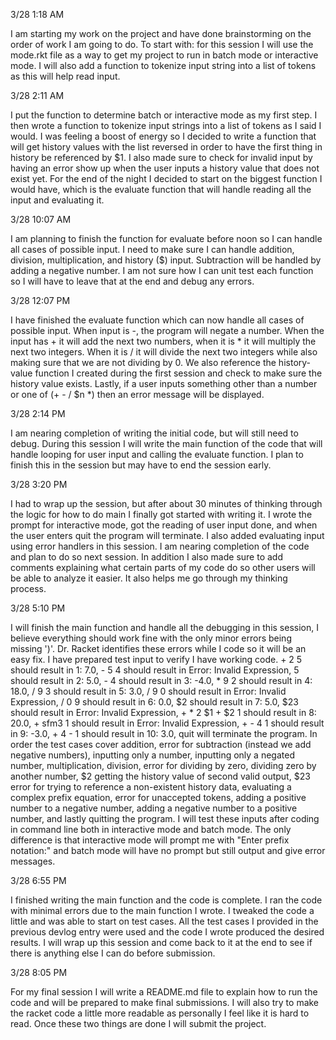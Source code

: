 3/28	1:18 AM

I am starting my work on the project and have done brainstorming on the order of work I am going to do. To start with: for this session I will use the mode.rkt file as a way to get my project to run in batch mode or interactive mode. I will also add a function to tokenize input string into a list of tokens as this will help read input. 



3/28    2:11 AM

I put the function to determine batch or interactive mode as my first step. I then wrote a function to tokenize input strings into a list of tokens as I said I would. I was feeling a boost of energy so I decided to write a function that will get history values with the list reversed in order to have the first thing in history be referenced by $1. I also made sure to check for invalid input by having an error show up when the user inputs a history value that does not exist yet. For the end of the night I decided to start on the biggest function I would have, which is the evaluate function that will handle reading all the input and evaluating it.



3/28	10:07 AM

I am planning to finish the function for evaluate before noon so I can handle all cases of possible input. I need to make sure I can handle addition, division, multiplication, and history ($) input. Subtraction will be handled by adding a negative number. I am not sure how I can unit test each function so I will have to leave that at the end and debug any errors.


3/28    12:07 PM 

I have finished the evaluate function which can now handle all cases of possible input. When input is -, the program will negate a number. When the input has + it will add the next two numbers, when it is * it will multiply the next two integers. When it is / it will divide the next two integers while also making sure that we are not dividing by 0. We also reference the history-value function I created during the first session and check to make sure the history value exists. Lastly, if a user inputs something other than a number or one of (+ - / $n *) then an error message will be displayed.


3/28	2:14 PM

I am nearing completion of writing the initial code, but will still need to debug. During this session I will write the main function of the code that will handle looping for user input and calling the evaluate function. I plan to finish this in the session but may have to end the session early. 


3/28	3:20 PM

I had to wrap up the session, but after about 30 minutes of thinking through the logic for how to do main I finally got started with writing it. I wrote the prompt for interactive mode, got the reading of user input done, and when the user enters quit the program will terminate. I also added evaluating input using error handlers in this session. I am nearing completion of the code and plan to do so next session. In addition I also made sure to add comments explaining what certain parts of my code do so other users will be able to analyze it easier. It also helps me go through my thinking process.


3/28	5:10 PM

I will finish the main function and handle all the debugging in this session, I believe everything should work fine with the only minor errors being missing ')'. Dr. Racket identifies these errors while I code so it will be an easy fix. I have prepared test input to verify I have working code. + 2 5 should result in 1: 7.0, - 5 4 should result in Error: Invalid Expression, 5 should result in 2: 5.0, - 4 should result in 3: -4.0, * 9 2  should result in 4: 18.0, / 9 3 should result in 5: 3.0, / 9 0 should result in Error: Invalid Expression, / 0 9 should result in 6: 0.0, $2 should result in 7: 5.0, $23 should result in Error: Invalid Expression, + * 2 $1 + $2 1 should result in 8: 20.0, + sfm3 1 should result in Error: Invalid Expression, + - 4 1 should result in 9: -3.0, + 4 - 1  should result in 10: 3.0, quit will terminate the program. In order the test cases cover addition, error for subtraction (instead we add negative numbers), inputting only a number, inputting only a negated number, multiplication, division, error for dividing by zero, dividing zero by another number, $2 getting the history value of second valid output, $23 error for trying to reference a non-existent history data, evaluating a complex prefix equation, error for unaccepted tokens, adding a positive number to a negative number, adding a negative number to a positive number, and lastly quitting the program. I will test these inputs after coding in command line both in interactive mode and batch mode. The only difference is that interactive mode will prompt me with "Enter prefix notation:" and batch mode will have no prompt but still output and give error messages.


3/28	6:55 PM

I finished writing the main function and the code is complete. I ran the code with minimal errors due to the main function I wrote. I tweaked the code a little and was able to start on test cases. All the test cases I provided in the previous devlog entry were used and the code I wrote produced the desired results. I will wrap up this session and come back to it at the end to see if there is anything else I can do before submission.


3/28	8:05 PM

For my final session I will write a README.md file to explain how to run the code and will be prepared to make final submissions. I will also try to make the racket code a little more readable as personally I feel like it is hard to read. Once these two things are done I will submit the project.
